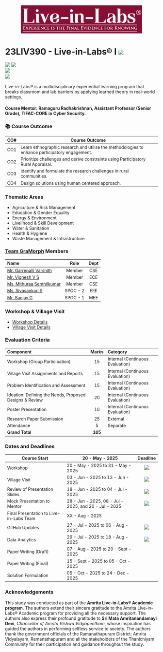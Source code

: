 <p align="center">
    <img src="Assets/LiL_Logo.png" alt ="Amrita TIFAC" width="400" />
</p>

# 23LIV390 - Live-in-Labs® I ![](https://img.shields.io/badge/Live-green)
![](https://img.shields.io/badge/Batch-24Engg-lightgreen) ![](https://img.shields.io/badge/UG-blue) <br/>
![](https://img.shields.io/badge/Credits-3-orange) <br/> ![](https://img.shields.io/badge/Students-5-gold) <br/> 

Live-in-Labs® is a multidisciplinary experiential learning program that breaks classroom and lab barriers by applying learned theory in real-world settings.

#### Course Mentor: Ramaguru Radhakrishnan, Assistant Professor (Senior Grade), TIFAC-CORE in Cyber Security.

### :books: Course Outcome

| CO#     | Course Outcome                                                                                     |
|---------|----------------------------------------------------------------------------------------------------|
| CO1     | Learn ethnographic research and utilise the methodologies to enhance participatory engagement.     |
| CO2     | Prioritize challenges and derive constraints using Participatory Rural Appraisal.                  |
| CO3     | Identify and formulate the research challenges in rural communities.                               |
| CO4     | Design solutions using human centered approach.                                                    |


### Thematic Areas

- Agriculture & Risk Management
- Education & Gender Equality
- Energy & Environment
- Livelihood & Skill Development
- Water & Sanitation
- Health & Hygiene
- Waste Management & Infrastructure

### [Team GraMorph](https://github.com/Amrita-TIFAC-Cyber-Blockchain/Team-GraMorph) Members

|                            Name                            |           Role         |      Dept      |
|:-----------------------------------------------------------|:----------------------:|:--------------:|
| [Mr. Garrepalli Varshith](https://github.com/GVR2007)      |        Member          |      CSE       |
| [Mr. Vignesh V S](https://github.com/Vigneshvs2007)        |        Member          |      ECE       |
| [Ms. Mithuraa Senthilkumar](https://github.com/mith-sen)   |        Member          |      CSE       |
| [Ms. Sivasankari S](https://github.com/sivasankari0109)    |        SPOC - 2        |      EEE       |
| [Mr. Sanjay G](https://github.com/sanhub52)                |        SPOC - 1        |      MEE       |

### Workshop & Village Visit
- [Workshop Details]()
- [Village Visit Details]()

### Evaluation Criteria

| Component                                                   |  Marks | Category                         |
|:------------------------------------------------------------|:------:|:---------------------------------|
| Workshop (Group Participation)                              | 15     | Internal (Continuous Evaluation) |
| Village Visit Assignments and Reports                       | 15     | Internal (Continuous Evaluation) |
| Problem Identification and Assessment                       | 15     | Internal (Continuous Evaluation) |
| Ideation: Defining the Needs, Proposed Designs & Review     | 20     | Internal (Continuous Evaluation) |
| Poster Presentation                                         | 10     | Internal (Continuous Evaluation) |
| Research Paper Submission                                   | 25     | External                         |
| Attendance                                                  | 5      | Separate                         |
| **Grand Total**                                             | **105**|                                 |

### Dates and Deadlines

| Course Start | 20 - May - 2025 | Deadline | 
|--------------|-----------------|:--------:|
| Workshop     | 20 - May - 2025 to 31 - May - 2025 |  ![](https://img.shields.io/badge/Completed-darkgreen) | 
| Village Visit | 03 - Jun - 2025 to 13 - Jun - 2025 |  ![](https://img.shields.io/badge/Completed-darkgreen) |
| Review of Presentation Slides | 18 - Jun - 2025 to 04 - Jul - 2025 |  ![](https://img.shields.io/badge/Completed-darkgreen) |
| Mock Presentation to Mentor | 28 - Jun - 2025, 08 - Jul - 2025, and 20 - Jul - 2025  |  ![](https://img.shields.io/badge/Completed-darkgreen)  |
| Final Presentation to Live-in-Labs Team| XX - Aug - 2025 |   |
| GitHub Updates    | 27 - Jul - 2025 to 06 - Aug - 2025 |  ![](https://img.shields.io/badge/In_Progress-orange)  |
| Data Analytics    | 29 - Jul - 2025 to 18 - Aug - 2025 |  ![](https://img.shields.io/badge/In_Progress-orange)  |
| Paper Writing (Draft) | 07 - Aug - 2025 to 20 - Sept - 2025 |  |
| Paper Writing (Final) | 15 - Sept - 2025 to 05 - Oct - 2025 |  |
| Solution Formulation | 05 - Oct - 2025 to 24 - Dec - 2025 | | 

### Acknowledgements
This study was conducted as part of the **Amrita Live-in-Labs® Academic program**. The authors extend their sincere gratitude to the Amrita Live-in-Labs® Academic program for providing all the necessary support. The authors also express their profound gratitude to **Sri Mata Amritanandamayi Devi**, _Chancellor of Amrita Vishwa Vidyapeetham_, whose inspiration has guided the authors in performing selfless service to society. The authors thank the government officials of the  Ramanathapuram District; Amrita Vidyalayam, Ramanathapuram and all the stakeholders of the Thanichiyam Community for their participation and guidance throughout the study.

